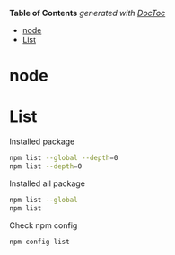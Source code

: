 <!-- START doctoc generated TOC please keep comment here to allow auto update -->
<!-- DON'T EDIT THIS SECTION, INSTEAD RE-RUN doctoc TO UPDATE -->
**Table of Contents**  *generated with [DocToc](https://github.com/thlorenz/doctoc)*

- [node](#node)
- [List](#list)

<!-- END doctoc generated TOC please keep comment here to allow auto update -->

node
===

# List

Installed package
```bash
npm list --global --depth=0
npm list --depth=0
```

Installed all package
```bash
npm list --global
npm list
```

Check npm config
```bash
npm config list
```
